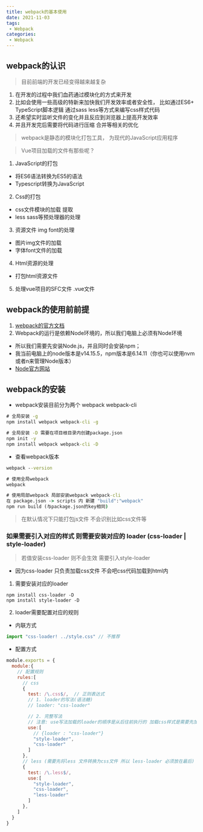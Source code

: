 ```yaml
---
title: webpack的基本使用
date: 2021-11-03
tags:
 - Webpack
categories: 
 - Webpack
---
```


## webpack的认识

> 目前前端的开发已经变得越来越复杂

1. 在开发的过程中我们血药通过模块化的方式来开发
2. 比如会使用一些高级的特新来加快我们开发效率或者安全性， 比如通过ES6+ TypeScript脚本逻辑 通过sass less等方式来编写css样式代码
3. 还希望实时监听文件的变化并且反应到浏览器上提高开发效率
4. 并且开发完后需要将代码进行压缩 合并等相关的优化

> webpack是静态的模块化打包工具， 为现代的JavaScript应用程序

>  Vue项目加载的文件有那些呢？
1. JavaScript的打包
  - 将ES6语法转换为ES5的语法
  - Typescript转换为JavaScript
2. Css的打包
  - css文件模块的加载 提取
  - less sass等预处理器的处理
3. 资源文件 img font的处理
  - 图片img文件的加载
  - 字体font文件的加载
4. Html资源的处理
  - 打包html资源文件
5. 处理vue项目的SFC文件 .vue文件

## webpack的使用前前提
1. [webpack的官方文档](https://webpack.js.org/)
2. Webpack的运行是依赖Node环境的，所以我们电脑上必须有Node环境
  - 所以我们需要先安装Node.js，并且同时会安装npm；
  - 我当前电脑上的node版本是v14.15.5，npm版本是6.14.11（你也可以使用nvm或者n来管理Node版本）
  - [Node官方网站](https://nodejs.org/)

## webpack的安装
- webpack安装目前分为两个 webpack webpack-cli
```cmd
# 全局安装 -g
npm install webpack webpack-cli -g

# 全局安装 -D 需要在项目根目录内创建package.json
npm init -y
npm install webpack webpack-cli -D
```

- 查看webpack版本
```cmd
webpack --version
```

```cmd
# 使用全局webpack
webpack

# 使用局部webpack 局部安装webpack webpack-cli
在 package.json -> scripts 内 新建 "build":"webpack"
npm run build (与package.json的key相同)
```

> 在默认情况下只能打包js文件 不会识别比如css文件等

### 如果需要引入对应的样式 则需要安装对应的 loader (css-loader | style-loader)

> 若值安装css-loader 则不会生效 需要引入style-loader
-  因为css-loader 只负责加载css文件  不会吧css代码加载到html内

1. 需要安装对应的loader
```
npm install css-loader -D
npm install style-loader -D
```

2. loader需要配置对应的规则
  - 内联方式 
```js
import "css-loader! ../style.css" // 不推荐
```
  - 配置方式
```js
module.exports = {
  module:{
    // 配置规则
    rules:[
      // css
      {
        test: /\.css$/,  // 正则表达式
        // 1. loader的写法(语法糖)
        // loader: "css-loader"

        // 2. 完整写法  
        // 注意: use写法加载的loader的顺序是从后往前执行的 加载css样式是需要先加载css-loader 在加载style-loader
        use:[
          // {loader : "css-loader"}
          "style-loader",
          "css-loader"
        ]
      },
      // less (需要先将less 文件转换为css文件 所以 less-loader 必须放在最后)
      {
        test: /\.less$/,  
        use:[
          "style-loader",
          "css-loader",
          "less-loader"
        ]
      },
    ]
  }
}
```